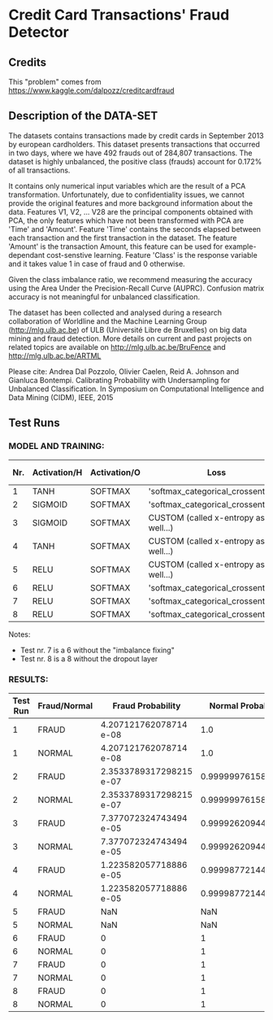 # Credit Card Transactions' Fraud Detector

## Credits

This "problem" comes from https://www.kaggle.com/dalpozz/creditcardfraud

## Description of the DATA-SET

The datasets contains transactions made by credit cards in September 2013 by european cardholders. This dataset presents transactions that occurred in two days, where we have 492 frauds out of 284,807 transactions. The dataset is highly unbalanced, the positive class (frauds) account for 0.172% of all transactions.

It contains only numerical input variables which are the result of a PCA transformation. Unfortunately, due to confidentiality issues, we cannot provide the original features and more background information about the data. Features V1, V2, ... V28 are the principal components obtained with PCA, the only features which have not been transformed with PCA are 'Time' and 'Amount'. Feature 'Time' contains the seconds elapsed between each transaction and the first transaction in the dataset. The feature 'Amount' is the transaction Amount, this feature can be used for example-dependant cost-senstive learning. Feature 'Class' is the response variable and it takes value 1 in case of fraud and 0 otherwise.

Given the class imbalance ratio, we recommend measuring the accuracy using the Area Under the Precision-Recall Curve (AUPRC). Confusion matrix accuracy is not meaningful for unbalanced classification.

The dataset has been collected and analysed during a research collaboration of Worldline and the Machine Learning Group (http://mlg.ulb.ac.be) of ULB (Université Libre de Bruxelles) on big data mining and fraud detection. More details on current and past projects on related topics are available on http://mlg.ulb.ac.be/BruFence and http://mlg.ulb.ac.be/ARTML

Please cite: Andrea Dal Pozzolo, Olivier Caelen, Reid A. Johnson and Gianluca Bontempi. Calibrating Probability with Undersampling for Unbalanced Classification. In Symposium on Computational Intelligence and Data Mining (CIDM), IEEE, 2015

## Test Runs

### MODEL AND TRAINING:

Nr. | Activation/H | Activation/O | Loss | Optimizer | Metric | Rate | Nr. of Epochs | Loss | Metric | VAL Loss | VAL Metric
--- | --- | --- | --- | --- | --- | --- | --- | --- | --- | --- | ---
1  | TANH    | SOFTMAX | 'softmax_categorical_crossentropy'   | ADAM | 'accuracy' | 0.005 | 20 | 0.82385    | 0.9952 | 0.75975    | 0.9960
2  | SIGMOID | SOFTMAX | 'softmax_categorical_crossentropy'   | ADAM | 'accuracy' | 0.005 | 20 | 0.77549    | 0.9913 | 0.77621    | 0.9899
3  | SIGMOID | SOFTMAX | CUSTOM (called x-entropy as well...) | ADAM | 'accuracy' | 0.005 | 20 | 2229.34668 | 0.9992 | 1486.91815 | 0.9992
4  | TANH    | SOFTMAX | CUSTOM (called x-entropy as well...) | ADAM | 'accuracy' | 0.005 | 20 | 1597.01648 | 0.9993 | 2822.24431 | 0.9994
5  | RELU    | SOFTMAX | CUSTOM (called x-entropy as well...) | ADAM | 'accuracy' | 0.005 | 20 | NaN        | 0.0017 | NaN        | 0.0017
6  | RELU    | SOFTMAX | 'softmax_categorical_crossentropy'   | ADAM | 'accuracy' | 0.005 | 20 | 0.67621    | 0.9931 | 0.74155    | 0.9943
7  | RELU    | SOFTMAX | 'softmax_categorical_crossentropy'   | ADAM | 'accuracy' | 0.005 | 20 | 0.31490    | 0.9984 | 0.31498    | 0.9983
8  | RELU    | SOFTMAX | 'softmax_categorical_crossentropy'   | ADAM | 'accuracy' | 0.005 | 20 | 0.31532    | 0.9979 | 0.31498    | 0.9983


Notes:
 - Test nr. 7 is a 6 without the "imbalance fixing"
 - Test nr. 8 is a 8 without the dropout layer


### RESULTS:

Test Run | Fraud/Normal | Fraud Probability | Normal Probability | Match?
--- | --- | --- | --- | ---
1  | FRAUD  | 4.207121762078714 e-08  | 1.0                | NO
1  | NORMAL | 4.207121762078714 e-08  | 1.0                | YES
2  | FRAUD  | 2.3533789317298215 e-07 | 0.9999997615814209 | NO
2  | NORMAL | 2.3533789317298215 e-07 | 0.9999997615814209 | YES
3  | FRAUD  | 7.377072324743494 e-05  | 0.9999262094497681 | NO
3  | NORMAL | 7.377072324743494 e-05  | 0.9999262094497681 | YES
4  | FRAUD  | 1.223582057718886 e-05  | 0.9999877214431763 | NO
4  | NORMAL | 1.223582057718886 e-05  | 0.9999877214431763 | YES
5  | FRAUD  | NaN                     | NaN                | NO
5  | NORMAL | NaN                     | NaN                | YES
6  | FRAUD  | 0                       | 1                  | NO
6  | NORMAL | 0                       | 1                  | YES
7  | FRAUD  | 0                       | 1                  | NO
7  | NORMAL | 0                       | 1                  | YES
8  | FRAUD  | 0                       | 1                  | NO
8  | NORMAL | 0                       | 1                  | YES
